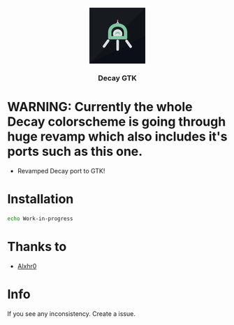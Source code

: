 <p align="center">
  <img align="center" width="128" height="128" src="https://raw.githubusercontent.com/decaycs/.github/main/assets/logo.png">
</p>

<h3 align="center">Decay GTK</h3>

# **WARNING**: Currently the whole Decay colorscheme is going through huge revamp which also includes it's ports such as this one.

* Revamped Decay port to GTK!

# Installation

```sh
echo Work-in-progress
```

# Thanks to

- [Alxhr0](https://github.com/Alxhr0)

# Info

If you see any inconsistency. Create a issue.
